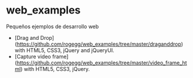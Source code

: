 # web_examples
Pequeños ejemplos de desarrollo web

- [Drag and Drop] (https://github.com/rogegg/web_examples/tree/master/draganddrop) with HTML5, CSS3, jQuery and jQueryUI.
- [Capture video frame] (https://github.com/rogegg/web_examples/tree/master/video_frame_html) with HTML5, CSS3, jQuery.
